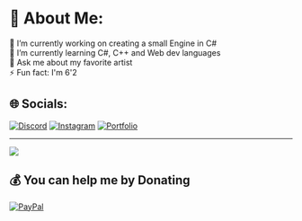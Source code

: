 # 💫 About Me:
🔭 I’m currently working on creating a small Engine in C#<br>🌱 I’m currently learning C#, C++ and Web dev languages<br>💬 Ask me about my favorite artist<br>⚡ Fun fact: I'm 6'2


## 🌐 Socials:
[![Discord](https://img.shields.io/badge/Discord-%237289DA.svg?logo=discord&logoColor=white)](https://discord.gg/@douwehw) [![Instagram](https://img.shields.io/badge/Instagram-%23E4405F.svg?logo=Instagram&logoColor=white)](https://instagram.com/douwehw) [![Portfolio](https://img.shields.io/badge/Portfolio-blue?logo=airplayvideo)](https://dhwesterdijk.nl) 

---
[![](https://visitcount.itsvg.in/api?id=douwehw&icon=0&color=12)](https://visitcount.itsvg.in)

  ## 💰 You can help me by Donating
  [![PayPal](https://img.shields.io/badge/PayPal-00457C?style=for-the-badge&logo=paypal&logoColor=white)](https://paypal.me/dhwesterdijk) 

  
<!-- Proudly created with GPRM ( https://gprm.itsvg.in ) -->
